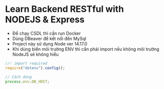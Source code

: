 # Learn Backend RESTful with NODEJS & Express

- Để chạy CSDL thì cần run Docker
- Dùng DBeaver để kết nối đến MySql
- Project này sử dụng Node ver 14.17.0
- Khi dùng biến môi trường ENV thì cần phải import nếu không môi trường NodeJS sẽ không hiểu

```js
//! import required
require("dotenv").config();

// Cách dùng
process.env.DB_HOST;
```
